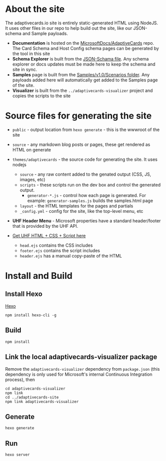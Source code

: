 # About the site

The adaptivecards.io site is entirely static-generated HTML using NodeJS. It uses other files in our repo to help build out the site, like our JSON-schema and Sample payloads.

* **Documentation** is hosted on the [MicrosoftDocs/AdaptiveCards](https://github.com/MicrosoftDocs/AdaptiveCards) repo. The Card Schema and Host Config schema pages can be generated by the tool in this site
* **Schema Explorer** is built from the [JSON-Schama file](../../../schemas/adaptive-cards.json). Any schema explorer or docs updates must be made here to keep the schema and site in sync.
* **Samples** page is built from the [Samples/v1.0/Scenarios folder](../../../samples/v1.0/scenarios). Any payloads added here will automatically get added to the Samples page of the site.
* **Visualizer** is built from the `../adaptivecards-visualizer` project and copies the scripts to the site

# Source files for generating the site

* `public` - output location from `hexo generate` - this is the wwwroot of the site
* `source` - any markdown blog posts or pages, these get rendered as HTML on generate
* `themes/adaptivecards` - the source code for generating the site. It uses nodejs
    * `source` - any raw content added to the genated output (CSS, JS, images, etc)
    * `scripts` - these scripts run on the dev box and control the generated output.
        * `generator-*.js` - control how each page is generated. For example: `generator-samples.js` builds the samples.html page
    * `layout` - the HTML templates for the pages and partials
    * `_config.yml` - config for the site, like the top-level menu, etc

* **UHF Header Menu** - Microsoft properties have a standard header/footer that is provided by the UHF API.
* [Get UHF HTML + CSS + Script here](https://uhf.microsoft.com/en-US/shell/xml/UHFPortal?headerId=MSDocsHeader-AdaptiveCards&footerid=UHFPortalFooter)
    * `head.ejs` contains the CSS includes
    * `footer.ejs` contains the script includes
    * `header.ejs` has a manual copy-paste of the HTML


# Install and Build

## Install Hexo

[Hexo](https://hexo.io/)

```console
npm install hexo-cli -g
```

## Build

```console
npm install
```

## Link the local adaptivecards-visualizer package

Remove the `adaptivecards-visualizer` dependency from `package.json` (this dependency is only used for Microsoft's internal Continuous Integration process), then

```console
cd adaptivecards-visualizer
npm link
cd ../adaptivecards-site
npm link adaptivecards-visualizer
```

## Generate

```console
hexo generate
```

## Run

```console
hexo server
```